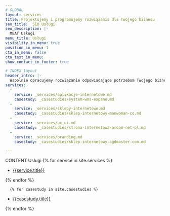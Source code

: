 ```yaml
---
# GLOBAL 
layout: services
title: Projektujemy i programujemy rozwiązania dla Twojego biznesu
seo_title:  SEO Usługi
seo_description: |-
  MEAT Usługi
menu_title: Usługi
visibility_in_menu: true
position_in_menu: 1 
cta_in_menu: false
cta_text_in_menu: 
show_contact_in_footer: true

# INDEX layout
header_intro: |-
  Wspólnie opracujemy rozwiązanie odpowiadające potrzebom Twojego biznesu. Dzięki dobrze dopasowanym narzędziom wykorzystasz wszystkie możliwości do rozwoju i przeniesiesz swoją firmę lub startup na wyższy poziom.
services:
  -
    service: _services/aplikacje-internetowe.md
    casestudy: _casestudies/system-wms-expano.md
  -
    service: _services/sklepy-internetowe.md
    casestudy: _casestudies/sklep-internetowy-manwoman-co.md
  -
    service: _services/ux-ui.md
    casestudy: _casestudies/strona-internetowa-arcom-net-pl.md
  -
    service: _services/branding.md
    casestudy: _casestudies/sklep-internetowy-agdmaster-com.md

---
```

CONTENT Usługi
      {% for service in site.services %}
  <ul>
    <li><a href="{{service.url}}">{{service.title}}</a></li>    
  </ul>                         
  {% endfor %}
  
      {% for casestudy in site.casestudies %}
  <ul>
    <li><a href="{{casestudy.url}}">{{casestudy.title}}</a></li>        
  </ul>                     
  {% endfor %}